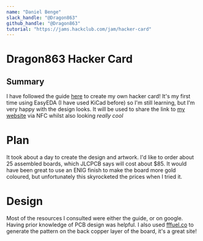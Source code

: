 ```yaml
---
name: "Daniel Benge"
slack_handle: "@Dragon863"
github_handle: "@Dragon863"
tutorial: "https://jams.hackclub.com/jam/hacker-card"
---
```


# Dragon863 Hacker Card

## Summary
I have followed the guide [here](https://jams.hackclub.com/jam/hacker-card) to create my own hacker card! It's my first time using EasyEDA (I have used KiCad before) so I'm still learning, but I'm very happy with the design looks. It will be used to share the link to [my website](https://danieldb.uk) via NFC whilst also looking *really cool*

# Plan
It took about a day to create the design and artwork. I'd like to order about 25 assembled boards, which JLCPCB says will cost about $85. It would have been great to use an ENIG finish to make the board more gold coloured, but unfortunately this skyrocketed the prices when I tried it.

# Design
Most of the resources I consulted were either the guide, or on google. Having prior knowledge of PCB design was helpful. I also used [fffuel.co](https://www.fffuel.co/) to generate the pattern on the back copper layer of the board, it's a great site!
